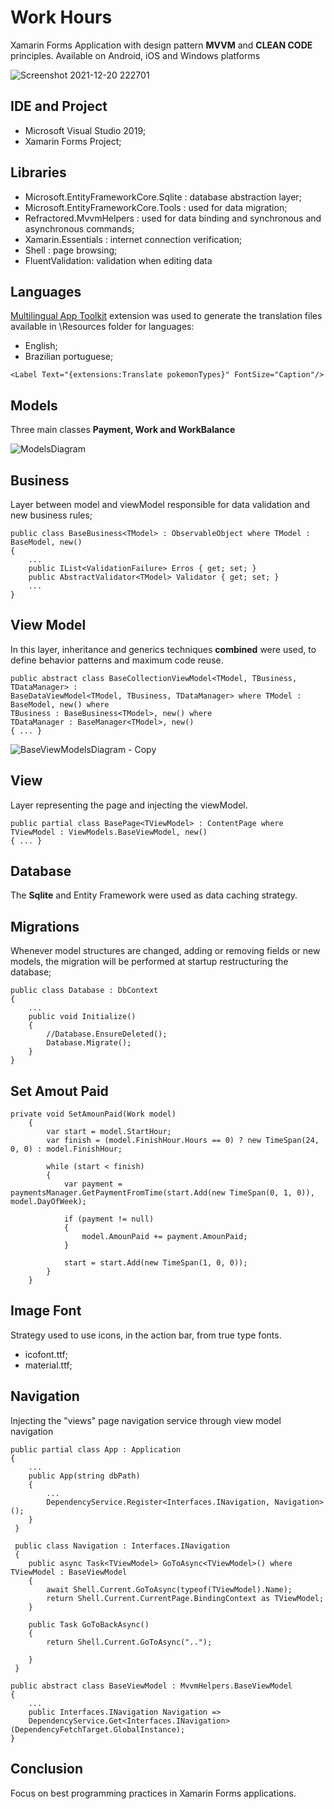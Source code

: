 # Work Hours
Xamarin Forms Application with design pattern <b>MVVM</b> and <b>CLEAN CODE</b> principles. Available on Android, iOS and Windows platforms

![Screenshot 2021-12-20 222701](https://user-images.githubusercontent.com/68563526/146860030-6d4033da-af3a-481d-b776-e25d88299283.png)

<h2>IDE and Project</h2>

* Microsoft Visual Studio 2019;
* Xamarin Forms Project;


<h2>Libraries</h2>

* Microsoft.EntityFrameworkCore.Sqlite : database abstraction layer;
* Microsoft.EntityFrameworkCore.Tools : used for data migration;
* Refractored.MvvmHelpers : used for data binding and synchronous and asynchronous commands;
* Xamarin.Essentials : internet connection verification;
* Shell : page browsing;
* FluentValidation: validation when editing data

<h2>Languages</h2>

<a href="https://developer.microsoft.com/en-us/windows/downloads/multilingual-app-toolkit/">Multilingual App Toolkit</a> extension was used to generate the translation files available in \Resources folder for languages:
* English;
* Brazilian portuguese;
<p></p>

	<Label Text="{extensions:Translate pokemonTypes}" FontSize="Caption"/>

<h2>Models</h2>
Three main classes <b>Payment, Work and WorkBalance</b>
<p></p>
<p></p>

![ModelsDiagram](https://user-images.githubusercontent.com/68563526/146860226-eedef8e9-7a8b-4cf1-a37a-9cd31c2c4f2f.png)

<h2>Business</h2>
Layer between model and viewModel responsible for data validation and new business rules;
<p></p>

    public class BaseBusiness<TModel> : ObservableObject where TModel : BaseModel, new()
    {
        ...
        public IList<ValidationFailure> Erros { get; set; }
        public AbstractValidator<TModel> Validator { get; set; }
        ...
    }

<h2>View Model</h2>
In this layer, inheritance and generics techniques <b>combined</b> were used, to define behavior patterns and maximum code reuse.
<p></p>

    public abstract class BaseCollectionViewModel<TModel, TBusiness, TDataManager> : 
	BaseDataViewModel<TModel, TBusiness, TDataManager> where TModel : BaseModel, new() where 
	TBusiness : BaseBusiness<TModel>, new() where 
	TDataManager : BaseManager<TModel>, new()
    { ... }

![BaseViewModelsDiagram - Copy](https://user-images.githubusercontent.com/68563526/146860614-d5f922a6-8772-45b9-9442-dd299f76ce3e.png)

<h2>View</h2>
Layer representing the page and injecting the viewModel.
<p></p>

	public partial class BasePage<TViewModel> : ContentPage where TViewModel : ViewModels.BaseViewModel, new()
	{ ... }
    
<h2>Database</h2>
The <b>Sqlite</b> and Entity Framework were used as data caching strategy.  

<h2>Migrations</h2>
Whenever model structures are changed, adding or removing fields or new models, the migration will be performed at startup restructuring the database;
<p></p>

    public class Database : DbContext
    {
        ...
        public void Initialize()
        {
            //Database.EnsureDeleted();
            Database.Migrate();
        }
    }

<h2>Set Amout Paid</h2>
<p></p>

	private void SetAmounPaid(Work model)
        {
            var start = model.StartHour;
            var finish = (model.FinishHour.Hours == 0) ? new TimeSpan(24, 0, 0) : model.FinishHour;
            
            while (start < finish)
            {
                var payment = paymentsManager.GetPaymentFromTime(start.Add(new TimeSpan(0, 1, 0)), model.DayOfWeek);

                if (payment != null)
                {
                    model.AmounPaid += payment.AmounPaid;
                }

                start = start.Add(new TimeSpan(1, 0, 0));
            }
        }

<h2>Image Font</h2>

Strategy used to use icons, in the action bar, from true type fonts.
* icofont.ttf;
* material.ttf;
 
<h2>Navigation</h2>

Injecting the "views" page navigation service through view model navigation

    public partial class App : Application
    {
        ...   
        public App(string dbPath)
        {
            ...
            DependencyService.Register<Interfaces.INavigation, Navigation>();
        }   
     }
     
     public class Navigation : Interfaces.INavigation
     {
        public async Task<TViewModel> GoToAsync<TViewModel>() where TViewModel : BaseViewModel
        {
            await Shell.Current.GoToAsync(typeof(TViewModel).Name);
            return Shell.Current.CurrentPage.BindingContext as TViewModel;
        }

        public Task GoToBackAsync()
        {
            return Shell.Current.GoToAsync("..");

        }
     }
     
    public abstract class BaseViewModel : MvvmHelpers.BaseViewModel
    {
        ...
        public Interfaces.INavigation Navigation => 
        DependencyService.Get<Interfaces.INavigation>(DependencyFetchTarget.GlobalInstance);
    }

<h2>Conclusion</h2>

Focus on best programming practices in Xamarin Forms applications.

